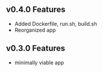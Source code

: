 ## v0.4.0 Features
- Added Dockerfile, run.sh, build.sh
- Reorganized app

## v0.3.0 Features
- minimally viable app